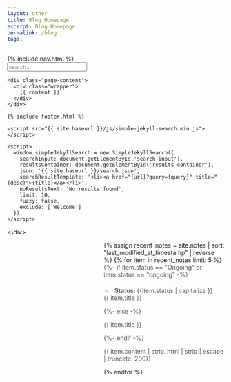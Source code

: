 ```yaml
---
layout: other
title: Blog Homepage
excerpt: Blog Homepage
permalink: /blog
tags:
---
```


<div id = "sidebar">
	<nav>{% include nav.html %}</nav>
	<!-- HTML elements for search -->
	<div id="search-demo-container">
      <input type="search" id="search-input" placeholder="search...">
      <ul id="results-container"></ul>
    </div>

    <div class="page-content">
      <div class="wrapper">
        {{ content }}
      </div>
    </div>

    {% include footer.html %}

    <script src="{{ site.baseurl }}/js/simple-jekyll-search.min.js"></script>

    <script>
      window.simpleJekyllSearch = new SimpleJekyllSearch({
        searchInput: document.getElementById('search-input'),
        resultsContainer: document.getElementById('results-container'),
        json: '{{ site.baseurl }}/search.json',
        searchResultTemplate: '<li><a href="{url}?query={query}" title="{desc}">{title}</a></li>',
        noResultsText: 'No results found',
        limit: 10,
        fuzzy: false,
        exclude: ['Welcome']
      })
    </script>
<\div>



<div class = "display">
	<ul>
	  {% assign recent_notes = site.notes | sort: "last_modified_at_timestamp" | reverse %}
	  {% for item in recent_notes limit: 5 %}
	    <div class="feed-title-excerpt-block disable-select" data-url="{{site.url}}{{item.url}}">
	            <a href="{{ item.url }}" style="text-decoration: none; color: #555555;">
	            {%- if item.status == "Ongoing" or item.status == "ongoing" -%}
	                <ul style="padding-left: 20px; margin-top: 20px;" class="tags">
	                    <li style="padding: 0 5px; border-radius: 10px;" class="tag"><b>Status: </b>{{item.status | capitalize }}</li>
	                </ul>
	                <p style="margin-top: 0px;" class="feed-title">{{ item.title }}</p>
	            {%- else -%}
	                <p class="feed-title">{{ item.title }}</p>
	            {%- endif -%}
	                <p class="feed-excerpt">{{ item.content | strip_html | strip | escape | truncate: 200}}</p>
	            </a>
	        </div>
	  {% endfor %}
	</ul>
</div>

<style>
	.sidebar {
		height: 100%;
		width: 200px;
		position: fixed;
		z-index: 1;
		top: 0;
		left: 0;
		background-color: #98bd95;
		overflow-x: hidden;
		padding-top: 10px;
	}
	.display {
		margin-left: 200px;
	}
</style>